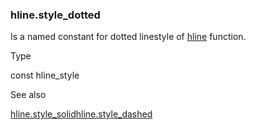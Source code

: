 ### hline.style\_dotted

Is a named constant for dotted linestyle of [hline](#fun_hline) function.

Type

const hline\_style

See also

[hline.style\_solid](#const_hline.style_solid)[hline.style\_dashed](#const_hline.style_dashed)
